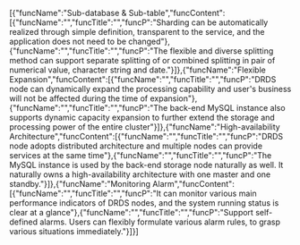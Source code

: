 [{"funcName":"Sub-database & Sub-table","funcContent":[{"funcName":"","funcTitle":"","funcP":"Sharding can be automatically realized through simple definition, transparent to the service, and the application does not need to be changed"},{"funcName":"","funcTitle":"","funcP":"The flexible and diverse splitting method can support separate splitting of or combined splitting in pair of numerical value, character string and date."}]},{"funcName":"Flexible Expansion","funcContent":[{"funcName":"","funcTitle":"","funcP":"DRDS node can dynamically expand the processing capability and user's business will not be affected during the time of expansion"},{"funcName":"","funcTitle":"","funcP":"The back-end MySQL instance also supports dynamic capacity expansion to further extend the storage and processing power of the entire cluster"}]},{"funcName":"High-availability Architecture","funcContent":[{"funcName":"","funcTitle":"","funcP":"DRDS node adopts distributed architecture and multiple nodes can provide services at the same time"},{"funcName":"","funcTitle":"","funcP":"The MySQL instance is used by the back-end storage node naturally as well. It naturally owns a high-availability architecture with one master and one standby."}]},{"funcName":"Monitoring Alarm","funcContent":[{"funcName":"","funcTitle":"","funcP":"It can monitor various main performance indicators of DRDS nodes, and the system running status is clear at a glance"},{"funcName":"","funcTitle":"","funcP":"Support self-defined alarms. Users can flexibly formulate various alarm rules, to grasp various situations immediately."}]}]